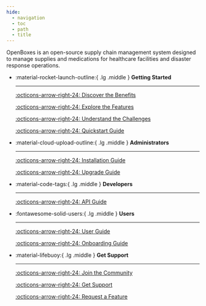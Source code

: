```yaml
---
hide:
  - navigation
  - toc
  - path
  - title
---
```


OpenBoxes is an open-source supply chain management system designed to manage supplies and medications for healthcare facilities and disaster response operations.


<div class="grid cards" markdown>

-   :material-rocket-launch-outline:{ .lg .middle } __Getting Started__

    ---

    [:octicons-arrow-right-24: Discover the Benefits](about/benefits.md)

    [:octicons-arrow-right-24: Explore the Features](about/features.md)

    [:octicons-arrow-right-24: Understand the Challenges](about/considerations.md)

    [:octicons-arrow-right-24: Quickstart Guide](admin-guide/quickstart/requirements.md)


-   :material-cloud-upload-outline:{ .lg .middle } __Administrators__

    ---

    [:octicons-arrow-right-24: Installation Guide](admin-guide/installation/index.md)

    [:octicons-arrow-right-24: Upgrade Guide](admin-guide/upgrading/introduction.md)

-   :material-code-tags:{ .lg .middle } __Developers__

    ---



    [:octicons-arrow-right-24: API Guide](api-guide/index.md)


-   :fontawesome-solid-users:{ .lg .middle } __Users__

    ---

    [:octicons-arrow-right-24: User Guide](https://help.openboxes.com)

    [:octicons-arrow-right-24: Onboarding Guide](user-guide/onboarding/index.md)



-   :material-lifebuoy:{ .lg .middle } __Get Support__

    ---

    [:octicons-arrow-right-24: Join the Community](https://community.openboxes.com)

    [:octicons-arrow-right-24: Get Support](support/index.md)

    [:octicons-arrow-right-24: Request a Feature](support/index.md)





[//]: # (-   :material-bug-check:{ .lg .middle } __Report a Bug__)

[//]: # ()
[//]: # (    ---)

[//]: # ()
[//]: # (    Help us improve OpenBoxes by reporting bugs you find—your feedback makes a difference.)

[//]: # ()
[//]: # (    [:octicons-arrow-right-24: Get Started]&#40;https://community.openboxes.com&#41;)

[//]: # (    )
[//]: # ()
[//]: # ()
[//]: # (-   :material-new-box:{ .lg .middle } __Request a Feature__)

[//]: # ()
[//]: # (    ---)

[//]: # ()
[//]: # (    Have a feature in mind? Let us know what you'd like to see in OpenBoxes.)

[//]: # ()
[//]: # (    [:octicons-arrow-right-24: Get Started]&#40;https://community.openboxes.com&#41;)

[//]: # (    )




</div>
